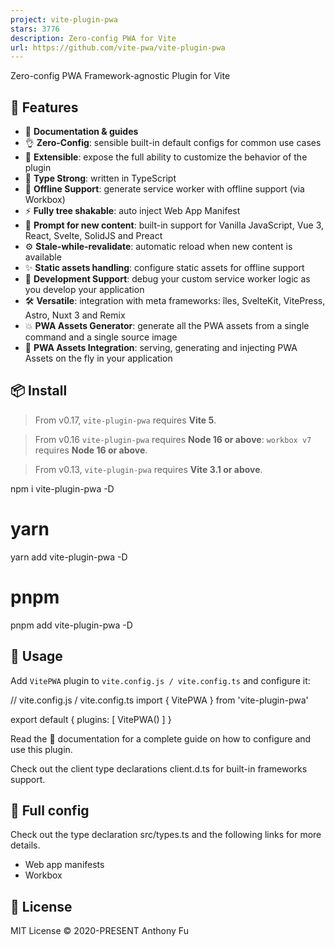 ```yaml
---
project: vite-plugin-pwa
stars: 3776
description: Zero-config PWA for Vite
url: https://github.com/vite-pwa/vite-plugin-pwa
---
```


  
Zero-config PWA Framework-agnostic Plugin for Vite

  

  

🚀 Features
-----------

-   📖 **Documentation & guides**
-   👌 **Zero-Config**: sensible built-in default configs for common use cases
-   🔩 **Extensible**: expose the full ability to customize the behavior of the plugin
-   🦾 **Type Strong**: written in TypeScript
-   🔌 **Offline Support**: generate service worker with offline support (via Workbox)
-   ⚡ **Fully tree shakable**: auto inject Web App Manifest
-   💬 **Prompt for new content**: built-in support for Vanilla JavaScript, Vue 3, React, Svelte, SolidJS and Preact
-   ⚙️ **Stale-while-revalidate**: automatic reload when new content is available
-   ✨ **Static assets handling**: configure static assets for offline support
-   🐞 **Development Support**: debug your custom service worker logic as you develop your application
-   🛠️ **Versatile**: integration with meta frameworks: îles, SvelteKit, VitePress, Astro, Nuxt 3 and Remix
-   💥 **PWA Assets Generator**: generate all the PWA assets from a single command and a single source image
-   🚀 **PWA Assets Integration**: serving, generating and injecting PWA Assets on the fly in your application

📦 Install
----------

> From v0.17, `vite-plugin-pwa` requires **Vite 5**.

> From v0.16 `vite-plugin-pwa` requires **Node 16 or above**: `workbox v7` requires **Node 16 or above**.

> From v0.13, `vite-plugin-pwa` requires **Vite 3.1 or above**.

npm i vite-plugin-pwa -D

# yarn
yarn add vite-plugin-pwa -D

# pnpm
pnpm add vite-plugin-pwa -D

🦄 Usage
--------

Add `VitePWA` plugin to `vite.config.js / vite.config.ts` and configure it:

// vite.config.js / vite.config.ts
import { VitePWA } from 'vite-plugin-pwa'

export default {
  plugins: \[
    VitePWA()
  \]
}

Read the 📖 documentation for a complete guide on how to configure and use this plugin.

Check out the client type declarations client.d.ts for built-in frameworks support.

👀 Full config
--------------

Check out the type declaration src/types.ts and the following links for more details.

-   Web app manifests
-   Workbox

📄 License
----------

MIT License © 2020-PRESENT Anthony Fu
